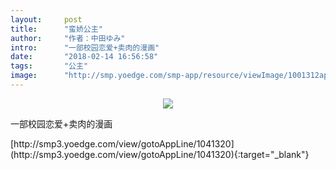 ```yaml
---
layout:     post
title:      "蛮娇公主"
author:     "作者：中田ゆみ"
intro:      "一部校园恋爱+卖肉的漫画"
date:       "2018-02-14 16:56:58"
tags:       "公主"
image:      "http://smp.yoedge.com/smp-app/resource/viewImage/1001312appline.png"
---
```

<div style="text-align: center">
<p><img src="http://smp.yoedge.com/smp-app/resource/viewImage/1001312appline.png"/></p>
</div>
<p class="post-meta">
<span>一部校园恋爱+卖肉的漫画</span>
</p>
[http://smp3.yoedge.com/view/gotoAppLine/1041320](http://smp3.yoedge.com/view/gotoAppLine/1041320){:target="_blank"}


